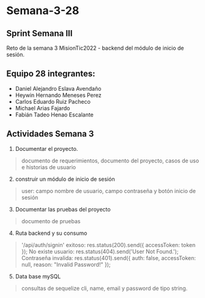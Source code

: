 # Semana-3-28

## Sprint Semana III

Reto de la semana 3 MisionTic2022 - backend del módulo de inicio de sesión.

## Equipo 28 integrantes:

-	Daniel Alejandro Eslava Avendaño
-	Heywin Hernando Meneses Perez
-	Carlos Eduardo Ruiz Pacheco
-	Michael Arias Fajardo
-   Fabián Tadeo Henao Escalante

## Actividades Semana 3

1. Documentar el proyecto. 
> documento de requerimientos, documento del proyecto, casos de uso e historias de usuario
2. construir un módulo de inicio de sesión
> user: campo nombre de usuario, campo contraseña y botón inicio de sesión
3. Documentar las pruebas del proyecto
> documento de pruebas
4. Ruta backend y su consumo
> '/api/auth/signin'
> exitoso: res.status(200).send({ accessToken: token });
> No existe usuario: res.status(404).send('User Not Found.');
> Contraseña invalida: res.status(401).send({ auth: false, accessToken: null, reason: "Invalid Password!" });
5. Data base mySQL 
> consultas de sequelize cli, name, email y password de tipo string. 
